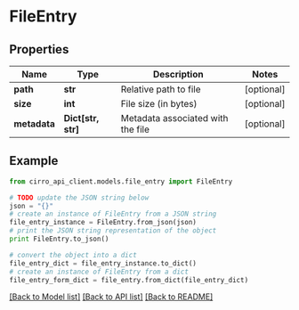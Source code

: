# FileEntry


## Properties

Name | Type | Description | Notes
------------ | ------------- | ------------- | -------------
**path** | **str** | Relative path to file | [optional] 
**size** | **int** | File size (in bytes) | [optional] 
**metadata** | **Dict[str, str]** | Metadata associated with the file | [optional] 

## Example

```python
from cirro_api_client.models.file_entry import FileEntry

# TODO update the JSON string below
json = "{}"
# create an instance of FileEntry from a JSON string
file_entry_instance = FileEntry.from_json(json)
# print the JSON string representation of the object
print FileEntry.to_json()

# convert the object into a dict
file_entry_dict = file_entry_instance.to_dict()
# create an instance of FileEntry from a dict
file_entry_form_dict = file_entry.from_dict(file_entry_dict)
```
[[Back to Model list]](../README.md#documentation-for-models) [[Back to API list]](../README.md#documentation-for-api-endpoints) [[Back to README]](../README.md)


